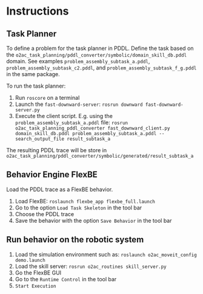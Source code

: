# Instructions
## Task Planner
To define a problem for the task planner in PDDL. Define the task based on the `o2ac_task_planning/pddl_converter/symbolic/domain_skill_db.pddl` domain. See examples `problem_assembly_subtask_a.pddl`, `problem_assembly_subtask_c2.pddl`, and `problem_assembly_subtask_f_g.pddl` in the same package.

To run the task planner:
1. Run `roscore` on a terminal
2. Launch the `fast-downward-server`: `rosrun downward fast-downward-server.py`
3. Execute the client script. E.g. using the `problem_assembly_subtask_a.pddl` file: `rosrun o2ac_task_planning_pddl_converter fast_downward_client.py domain_skill_db.pddl problem_assembly_subtask_a.pddl --search_output_file result_subtask_a`

The resulting PDDL trace will be store in `o2ac_task_planning/pddl_converter/symbolic/generated/result_subtask_a`

## Behavior Engine FlexBE
Load the PDDL trace as a FlexBE behavior.

1. Load FlexBE: `roslaunch flexbe_app flexbe_full.launch`
2. Go to the option `Load Task Skeleton` in the tool bar
3. Choose the PDDL trace
4. Save the behavior with the option `Save Behavior` in the tool bar

## Run behavior on the robotic system

1. Load the simulation environment such as: `roslaunch o2ac_moveit_config demo.launch`
1. Load the skill server: `rosrun o2ac_routines skill_server.py`
2. Go the FlexBE GUI
3. Go to the `Runtime Control` in the tool bar
4. `Start Execution` 